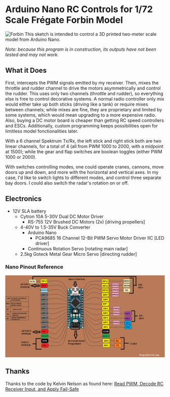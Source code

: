# Arduino Nano RC Controls for 1/72 Scale Frégate Forbin Model
![Forbin](https://www.corsenetinfos.corsica/photo/art/grande/8284150-12962402.jpg)
This sketch is intended to control a 3D printed two-meter scale model from Arduino Nano.

*Note: because this program is in construction, its outputs have not been tested and may not work.*

## What it Does
First, intercepts the PWM signals emitted by my receiver. Then, mixes the throttle and rudder channel to drive the motors asymmetrically and control the rudder. This uses only two channels (throttle and rudder), so everything else is free to control decorative systems. A normal radio controller only mix would either take up both sticks (driving like a tank) or require mixes between channels; while mixes are fine, they are proprietary and limited by some systems, which would mean upgrading to a more expensive radio. Also, buying a DC motor board is cheaper than getting RC speed controllers and ESCs. Additionally, custom programming keeps possibilities open for limitless model fonctionalities later.

With a 6 channel Spektrum Tx/Rx, the left stick and right stick both are two linear channels, for a total of 4 (all from PWM 1000 to 2000, with a midpoint at 1500); while the gear and flap switches are boolean toggles (either PWM 1000 or 2000).

With switches controlling modes, one could operate cranes, cannons, move doors up and down, and more with the horizontal and vertical axes. In my case, I'd like to switch lights to different modes, and control three separate bay doors. I could also switch the radar's rotation on or off.

## Electronics
- 12V SLA battery
   - Cytron 10A 5-30V Dual DC Motor Driver
      - RS-755 12V Brushed DC Motors (2x) [driving propellers]
   - 4-40V to 1.5-35V Buck Converter
      - Arduino Nano
         - PCA9685 16 Channel 12-Bit PWM Servo Motor Driver IIC [LED driver]
      - Continuous Rotation Servo [rotating main radar]
   - 2.5kg Goteck Metal Gear Micro Servo [directing rudder]

### Nano Pinout Reference
![Nano Pinout](arduino-nano-pinout.jpg)

## Thanks
Thanks to the code by Kelvin Nelson as found here: [Read PWM, Decode RC Receiver Input, and Apply Fail-Safe](https://create.arduino.cc/projecthub/kelvineyeone/read-pwm-decode-rc-receiver-input-and-apply-fail-safe-6b90eb)
